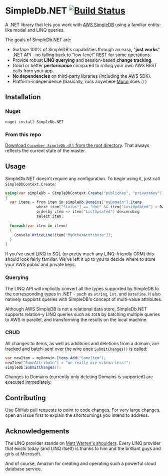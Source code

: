 # SimpleDb.NET [![Build Status](https://travis-ci.org/rexm/SimpleDb.Net.png?branch=master)](https://travis-ci.org/rexm/SimpleDb.Net)

A .NET library that lets you work with [AWS SimpleDB][1] using a familiar entity-like model and LINQ queries.

The goals of SimpleDb.NET are:
* Surface 100% of SimpleDB's capabilities through an easy, "**just works**" .NET API - no falling back to "low-level" REST for some operations.
* Provide robust **LINQ querying** and session-based **change tracking**.
* Good or better **performance** compared to rolling your own AWS REST calls from your app.
* **No dependencies** on third-party libraries (including the AWS SDK).
* Platform-independence (basically, runs anywhere [Mono][3] does :) )

## Installation

### Nuget

    nuget install SimpleDb.NET
    
### From this repo

[Download `Cucumber.SimpleDb.dll` from the root directory](https://github.com/rexm/SimpleDb.Net/raw/master/Cucumber.SimpleDb.dll). That always reflects the current state of the master.

## Usage

SimpleDb.NET doesn't require any configuration. To begin using it, just call `SimpleDbContext.Create`:

```C#
using(var simpleDb = SimpleDbContext.Create("publicKey", "privateKey"))
{
  var items = from item in simpleDb.Domains["myDomain"].Items
              where item["Status"] == "Hot" && item["LastUpdated"] > DateTime.Now.AddDays(-1)
              orderby item => item["LastUpdated"] descending
              select item;
    
  foreach(var item in items)
  {
    Console.WriteLine(item["MyOtherAttribute"]);
  }
}
```

If you've used LINQ to SQL (or pretty much any LINQ-friendly ORM) this should look fairly familiar. We've left it up to you to decide where to store your AWS public and private keys.

### Querying

The LINQ API will implicitly convert all the types supported by SimpleDB to the corresponding types in .NET - such as `string`, `int`, and `DateTime`. It also natively supports queries with SimpleDB's concept of multi-value attributes.

Although AWS SimpleDB is not a relational data store, SimpleDb.NET supports relation-y LINQ queries such as `JOIN` by batching multiple queries to AWS in parallel, and transforming the results on the local machine.

### CRUD

All changes to items, as well as additions and deletions from a domain, are tracked and batch-sent over the wire once `SubmitChanges()` is called:

```C#
var newItem = myDomain.Items.Add("SomeItem");
newItem["SomeAttribute"] = "we really are schema-less!";
simpleDb.SubmitChanges();
```
    
Changes to Domains (currently only deleting Domains is supported) are executed immediately.

## Contributing

Use GitHub pull requests to point to code changes. For very large changes, open an issue first to explain the shortcomings you intend to address.

## Acknowledgements

The LINQ provider stands on [Matt Warren's shoulders][2]. Every LINQ provider that exists today (and LINQ itself) is thanks to him and the brilliant guys and girls at Microsoft.

And of course, Amazon for creating and operating such a powerful cloud database service.


[1]: http://aws.amazon.com/simpledb
[2]: http://blogs.msdn.com/b/mattwar/archive/2008/11/18/linq-links.aspx
[3]: http://www.mono-project.com/
